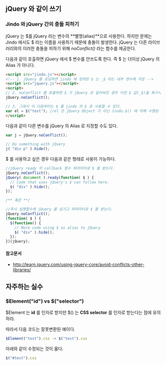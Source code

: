 ## jQuery 와 같이 쓰기 
### Jindo 와 jQuery 간의 충돌 피하기 ###
jQuery 는 $를 jQuery 라는 변수의 **별명(alias)**으로 사용한다. 하지만 문제는 Jindo 에서도 $ 라는 이름을 사용하기 때문에 충돌이 발생한다. jQuery 는 다른 라이브러리와의 이러한 충돌을 피하기 위해 *noConflict()* 라는 함수를 제공한다.

다음과 같이 호출하면 jQuery 에서 $ 변수를 안쓰도록 한다. 즉 $ 는 더이상 jQuery 의 Alias 가 아니다.

```html
<script src="jindo.js"></script>
<!-- 1. jQuery 를 로딩하면 jindo 에 정의된 $ 는 _$ 라는 내부 변수에 저장 -->
<script src="jquery.js"></script>
<script>
// 2. noConflict 를 호출하면 $ 가 jQuery 로 덮어써진 경우 이전 $ 값(_$)을 복구시킨다.
jQuery.noConflict();

// 3. 그래서 이 다음부터는 $ 를 jindo 의 $ 로 사용할 수 있다.
var el = $("test"); //el 은 jQuery Object 가 아닌 Jindo.$() 에 의해 수행된 element 값이다.
</script>
```

다음과 같이 다른 변수를 jQuery 의 Alias 로 지정할 수도 있다.

```js
var j = jQuery.noConflict();
 
// Do something with jQuery
j( "div p" ).hide();
```

$ 를 사용하고 싶은 경우 다음과 같은 형태로 사용이 가능하다.
```js
//jQuery ready 의 callback 함수 파라미터로 $ 를 받는다.
jQuery.noConflict();
jQuery( document ).ready(function( $ ) {
  // Code that uses jQuery's $ can follow here.
  $( "div" ).hide();
});

/** 혹은 **/

//즉시 실행함수에 jQuery 를 넘기고 파라미터로 $ 를 받는다.
jQuery.noConflict();
(function( $ ) {
  $(function() {
    // More code using $ as alias to jQuery
    $( "div" ).hide();
  });
})(jQuery);
```

#### 참고문서
  * http://learn.jquery.com/using-jquery-core/avoid-conflicts-other-libraries/

## 자주하는 실수
### $Element("id") vs $("selector")
$Element 는 **id** 를 인자로 받지만 $() 는 **CSS selector** 를 인자로 받는다는 점에 유의하라.

따라서 다음 코드는 잘못변환된 예이다.
```js
$Element("test").css -> $("test").css
```
아래와 같이 수정되는 것이 옳다.
```js
$("#test").css
```